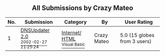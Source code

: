 ﻿<div align="center">

## All Submissions by Crazy Mateo

</div>

No.  | Submission | Category | By   | User Rating
---- | ---------- | -------- | ---- | -----------
1 | [DNSUpdater 2\.0<br /><sup>2002-02-27 21:25:24</sup>](https://github.com/Planet-Source-Code/crazy-mateo-dnsupdater-2-0__1-31806) | [Internet/ HTML<br /><sup>Visual Basic</sup>](../ByCategory/internet-html__1-34.md) | Crazy Mateo | 5.0 (15 globes from 3 users)
